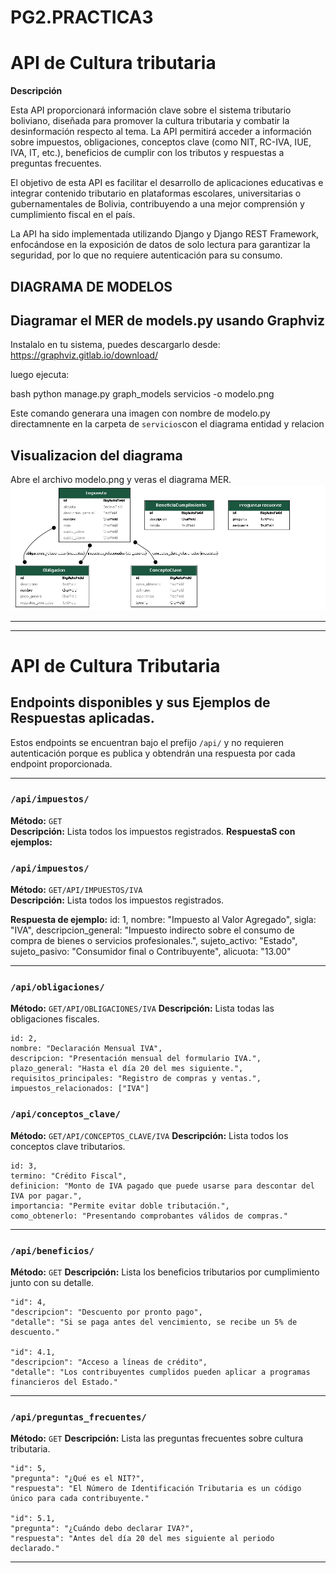 # PG2.PRACTICA3

# API de Cultura tributaria

**Descripción**

Esta API proporcionará información clave sobre el sistema tributario boliviano, diseñada para promover la cultura tributaria y combatir la desinformación respecto al tema. La API permitirá acceder a información sobre impuestos, obligaciones, conceptos clave (como NIT, RC-IVA, IUE, IVA, IT, etc.), beneficios de cumplir con los tributos y respuestas a preguntas frecuentes.

El objetivo de esta API es facilitar el desarrollo de aplicaciones educativas e integrar contenido tributario en plataformas escolares, universitarias o gubernamentales de Bolivia, contribuyendo a una mejor comprensión y cumplimiento fiscal en el país.

La API ha sido implementada utilizando Django y Django REST Framework, enfocándose en la exposición de datos de solo lectura para garantizar la seguridad, por lo que no requiere autenticación para su consumo.

## DIAGRAMA DE MODELOS
## Diagramar el MER de models.py usando Graphviz

Instalalo en tu sistema, puedes descargarlo desde: https://graphviz.gitlab.io/download/

luego ejecuta:

bash
python manage.py graph_models servicios -o modelo.png

Este comando generara una imagen con nombre de modelo.py directamnente en la carpeta de `servicios`con el diagrama entidad y relacion

## Visualizacion del diagrama

Abre el archivo modelo.png y veras el diagrama MER.
![Diagrama de modelos](modelo.png)

--- 
-----------------------------------------------------------------
# API de Cultura Tributaria

## Endpoints disponibles y sus Ejemplos de Respuestas aplicadas.

Estos endpoints se encuentran bajo el prefijo `/api/` y no requieren autenticación porque es publica y obtendrán una respuesta por cada endpoint proporcionada.

---

### `/api/impuestos/`  
**Método:** `GET`  
**Descripción:** Lista todos los impuestos registrados.
**RespuestaS con ejemplos:**

### `/api/impuestos/`  
**Método:** `GET/API/IMPUESTOS/IVA`  
**Descripción:** Lista todos los impuestos registrados.

**Respuesta de ejemplo:**
  id: 1,
  nombre: "Impuesto al Valor Agregado",
  sigla: "IVA",
  descripcion_general: "Impuesto indirecto sobre el consumo de compra de bienes o servicios profesionales.",
  sujeto_activo: "Estado",
  sujeto_pasivo: "Consumidor final o Contribuyente",
  alicuota: "13.00"

---

### `/api/obligaciones/`  
**Método:** `GET/API/OBLIGACIONES/IVA` 
**Descripción:** Lista todas las obligaciones fiscales.

    id: 2,
    nombre: "Declaración Mensual IVA",
    descripcion: "Presentación mensual del formulario IVA.",
    plazo_general: "Hasta el día 20 del mes siguiente.",
    requisitos_principales: "Registro de compras y ventas.",
    impuestos_relacionados: ["IVA"]

### `/api/conceptos_clave/`  
**Método:** `GET/API/CONCEPTOS_CLAVE/IVA` 
**Descripción:** Lista todos los conceptos clave tributarios.

    id: 3,
    termino: "Crédito Fiscal",
    definicion: "Monto de IVA pagado que puede usarse para descontar del IVA por pagar.",
    importancia: "Permite evitar doble tributación.",
    como_obtenerlo: "Presentando comprobantes válidos de compras."
---
### `/api/beneficios/`
**Método:** `GET`
**Descripción:** Lista los beneficios tributarios por cumplimiento junto con su detalle.

    "id": 4,
    "descripcion": "Descuento por pronto pago",
    "detalle": "Si se paga antes del vencimiento, se recibe un 5% de descuento."

    "id": 4.1,
    "descripcion": "Acceso a líneas de crédito",
    "detalle": "Los contribuyentes cumplidos pueden aplicar a programas financieros del Estado."
---
### `/api/preguntas_frecuentes/`
**Método:** `GET`
**Descripción:** Lista las preguntas frecuentes sobre cultura tributaria.

    "id": 5,
    "pregunta": "¿Qué es el NIT?",
    "respuesta": "El Número de Identificación Tributaria es un código único para cada contribuyente."
  
    "id": 5.1,
    "pregunta": "¿Cuándo debo declarar IVA?",
    "respuesta": "Antes del día 20 del mes siguiente al periodo declarado."

----------------




